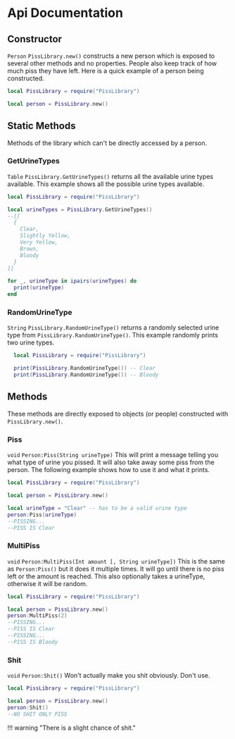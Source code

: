 # Api Documentation

## Constructor 

`Person` `PissLibrary.new()` constructs a new person which is exposed to several other methods and no properties. People also keep track of how much piss they have left. Here is a quick example of a person being constructed.
```lua
local PissLibrary = require("PissLibrary")

local person = PissLibrary.new()
```

## Static Methods

Methods of the library which can't be directly accessed by a person.

### GetUrineTypes 
`Table` `PissLibrary.GetUrineTypes()` returns all the available urine types available. This example shows all the possible urine types available.
```lua
local PissLibrary = require("PissLibrary")

local urineTypes = PissLibrary.GetUrineTypes()
--[[
  {
    Clear,
    Slightly Yellow,
    Very Yellow,
    Brown,
    Bloody
  }
]]

for _, urineType in ipairs(urineTypes) do
  print(urineType)
end
```

### RandomUrineType
`String` `PissLibrary.RandomUrineType()` returns a randomly selected urine type from `PissLibrary.RandomUrineType()`. This example randomly prints two urine types.
```lua
  local PissLibrary = require("PissLibrary")

  print(PissLibrary.RandomUrineType()) -- Clear
  print(PissLibrary.RandomUrineType()) -- Bloody
```

## Methods
These methods are directly exposed to objects (or people) constructed with `PissLibrary.new()`.

### Piss
`void` `Person:Piss(String urineType)` This will print a message telling you what type of urine you pissed. It will also take away some piss from the person. The following example shows how to use it and what it prints.  
```lua
local PissLibrary = require("PissLibrary")

local person = PissLibrary.new()

local urineType = "Clear" -- has to be a valid urine type 
person:Piss(urineType)
--PISSING...
--PISS IS Clear
```

### MultiPiss
`void` `Person:MultiPiss(Int amount [, String urineType])` This is the same as `Person:Piss()` but it does it multiple times. It will go until there is no piss left or the amount is reached. This also optionally takes a urineType, otherwise it will be random.
```lua
local PissLibrary = require("PissLibrary")

local person = PissLibrary.new()
person:MultiPiss(2)
--PISSING...
--PISS IS Clear
--PISSING...
--PISS IS Bloody
```

### Shit
`void` `Person:Shit()` Won't actually make you shit obviously. Don't use.
```lua
local PissLibrary = require("PissLibrary")

local person = PissLibrary.new()
person:Shit()
--NO SHIT ONLY PISS
```
!!! warning "There is a slight chance of shit."